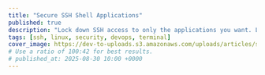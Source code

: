 ```yaml
---
title: "Secure SSH Shell Applications"
published: true
description: "Lock down SSH access to only the applications you want. Learn how to create restricted shell environments using SSHD, signal handling, and user access controls."
tags: [ssh, linux, security, devops, terminal]
cover_image: https://dev-to-uploads.s3.amazonaws.com/uploads/articles/secure-ssh-apps-cover.png
# Use a ratio of 100:42 for best results.
# published_at: 2025-08-30 10:00 +0000
---
```

